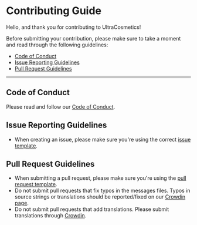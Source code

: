 # Contributing Guide

Hello, and thank you for contributing to UltraCosmetics!

Before submitting your contribution, please make sure to take a moment and read through the following guidelines:

- [Code of Conduct](#code-of-conduct)
- [Issue Reporting Guidelines](#issue-reporting-guidelines)
- [Pull Request Guidelines](#pull-request-guidelines)

---

## Code of Conduct

Please read and follow our [Code of Conduct](CODE_OF_CONDUCT.md).

## Issue Reporting Guidelines

- When creating an issue, please make sure you're using the correct [issue template](https://github.com/datatags/UltraCosmetics/issues/new/choose).

## Pull Request Guidelines

- When submitting a pull request, please make sure you're using the [pull request template](PULL_REQUEST_TEMPLATE.md).
- Do not submit pull requests that fix typos in the messages files.
  Typos in source strings or translations should be reported/fixed on our [Crowdin page](https://crowdin.com/project/ultracosmetics).
- Do not submit pull requests that add translations.
  Please submit translations through [Crowdin](https://crowdin.com/project/ultracosmetics).
